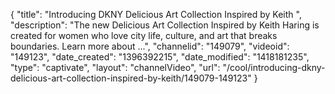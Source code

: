 {
    "title": "Introducing DKNY Delicious Art Collection Inspired by Keith ",
    "description": "The new Delicious Art Collection Inspired by Keith Haring is created for women who love city life, culture, and art that breaks boundaries. Learn more about ...",
    "channelid": "149079",
    "videoid": "149123",
    "date_created": "1396392215",
    "date_modified": "1418181235",
    "type": "captivate",
    "layout": "channelVideo",
    "url": "\/cool\/introducing-dkny-delicious-art-collection-inspired-by-keith\/149079-149123"
}